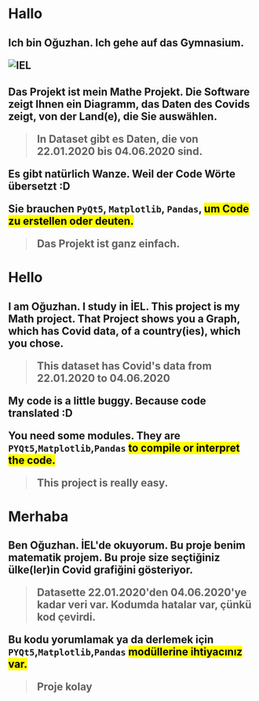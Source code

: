 # Hallo 
<h2>Ich bin Oğuzhan. Ich gehe auf das Gymnasium. 

![IEL](https://external-content.duckduckgo.com/iu/?u=http%3A%2F%2Fsanatkaravani.com%2Fwp-content%2Fuploads%2F2015%2F03%2Fistanbul-erkek-lisesi.png&f=1&nofb=1) 
<h2>
 Das Projekt ist mein Mathe Projekt. Die Software zeigt Ihnen ein Diagramm, das Daten des Covids zeigt, von der Land(e), die Sie auswählen.

>In Dataset gibt es Daten, die von 22.01.2020 bis 04.06.2020 sind.

Es gibt natürlich Wanze. Weil der Code Wörte übersetzt :D

Sie brauchen `PyQt5`, `Matplotlib`, `Pandas`, <mark> um Code zu erstellen oder deuten.
> Das Projekt ist ganz einfach.
# Hello
<h2>I am Oğuzhan. I study in İEL. This project is my Math project. That Project shows you a Graph, which has Covid data, of a country(ies), which you chose. 

>This dataset has Covid's data from 22.01.2020 to 04.06.2020

My code is a little buggy. Because code translated :D

You need some modules. They are `PYQt5`,`Matplotlib`,`Pandas` <mark> to compile or interpret the code.
> This project is really easy.
# Merhaba
<h2>Ben Oğuzhan. İEL'de okuyorum. Bu proje benim matematik projem. Bu proje size seçtiğiniz ülke(ler)in Covid grafiğini gösteriyor.

>Datasette 22.01.2020'den 04.06.2020'ye kadar veri var.
Kodumda hatalar var, çünkü kod çevirdi.

Bu kodu yorumlamak ya da derlemek için `PYQt5`,`Matplotlib`,`Pandas` <mark> modüllerine ihtiyacınız var.
>Proje kolay